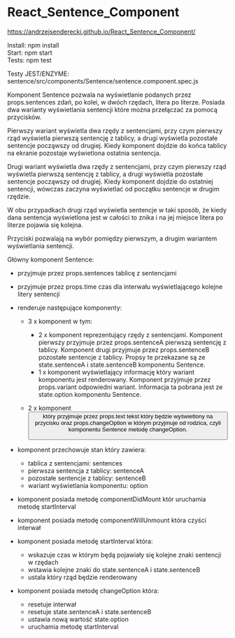 # React_Sentence_Component

https://andrzejsenderecki.github.io/React_Sentence_Component/

Install: npm install<br>
Start: npm start<br>
Tests: npm test<br>

Testy JEST/ENZYME: sentence/src/components/Sentence/sentence.component.spec.js

Komponent Sentence pozwala na wyświetlanie podanych przez props.sentences zdań, po kolei, w dwóch rzędach, litera po literze. Posiada dwa warianty wyświetlania sentencji które można przełączać za pomocą przycisków.

Pierwszy wariant wyświetla dwa rzędy z sentencjami, przy czym pierwszy rząd wyświetla pierwszą sentencję z tablicy, a drugi wyświetla pozostałe sentencje począwszy od drugiej. Kiedy komponent dojdzie do końca tablicy na ekranie pozostaje wyświetlona ostatnia sentencja.

Drugi wariant wyświetla dwa rzędy z sentencjami, przy czym pierwszy rząd wyświetla pierwszą sentencję z tablicy, a drugi wyświetla pozostałe sentencje począwszy od drugiej. Kiedy komponent dojdzie do ostatniej sentencji, wówczas zaczyna wyświetlać od początku sentencje w drugim rzędzie.

W obu przypadkach drugi rząd wyświetla sentencje w taki sposób, że kiedy dana sentencja wyświetlona jest w całości to znika i na jej miejsce litera po literze pojawia się kolejna.

Przyciski pozwalają na wybór pomiędzy pierwszym, a drugim wariantem wyświetlania sentencji.

Główny komponent Sentence:
- przyjmuje przez props.sentences tablicę z sentencjami

- przyjmuje przez props.time czas dla interwału wyświetlającego kolejne litery sentencji

- renderuje następujące komponenty:
	- 3 x komponent <Paragraph /> w tym:
		- 2 x komponent reprezentujący rzędy z sentencjami. Komponent pierwszy przyjmuje przez props.sentenceA pierwszą sentencję z tablicy. Komponent drugi przyjmuje przez props.sentenceB pozostałe sentencje z tablicy. Propsy te przekazane są ze state.sentenceA i state.sentenceB komponentu Sentence.
		- 1 x komponent wyświetlający informację który wariant komponentu jest renderowany. Komponent przyjmuje przez  props.variant odpowiedni wariant. Informacja ta pobrana jest ze state.option komponentu Sentence.
  
  - 2 x komponent <Button /> który przyjmuje przez props.text tekst który będzie wyświetlony na przycisku oraz props.changeOption w którym przyjmuje od rodzica, czyli komponentu Sentence metodę changeOption.
  
- komponent przechowuje stan który zawiera:
	- tablica z sentencjami: sentences
	- pierwsza sentencja z tablicy: sentenceA
	- pozostałe sentencje z tablicy: sentenceB
	- wariant wyświetlania komponentu: option
  
- komponent posiada metodę componentDidMount któr uruchamia metodę startInterval

- komponent posiada metodę componentWillUnmount która czyści interwał
  
- komponent posiada metodę startInterval która:
	- wskazuje czas w którym będą pojawiały się kolejne znaki sentencji w rzędach
	- wstawia kolejne znaki do state.sentenceA i state.sentenceB
	- ustala który rząd będzie renderowany
  
- komponent posiada metodę changeOption która:
	- resetuje interwał
	- resetuje state.sentenceA i state.sentenceB
	- ustawia nową wartość state.option
	- uruchamia metodę startInterval
